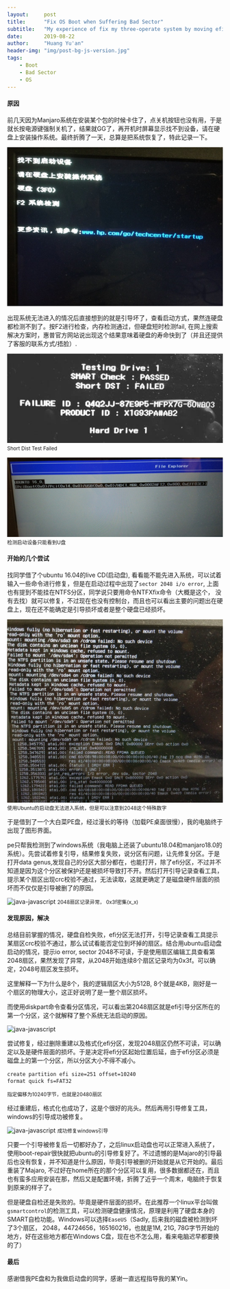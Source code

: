 ```yaml
---
layout:     post
title:      "Fix OS Boot when Suffering Bad Sector"
subtitle:   "My experience of fix my three-operate system by moving efi partition from bad sector"
date:       2019-08-22
author:     "Huang Yu'an"
header-img: "img/post-bg-js-version.jpg"
tags:
    - Boot
    - Bad Sector
    - OS
---
```


#### 原因
前几天因为Manjaro系统在安装某个包的时候卡住了，点关机按钮也没有用，于是就长按电源键强制关机了，结果就GG了，再开机时屏幕显示找不到设备，请在硬盘上安装操作系统。最终折腾了一天，总算是把系统恢复了，特此记录一下。

![java-javascript](/img/in-post/os-fix/none.jpg)


出现系统无法进入的情况后直接想到的就是引导坏了，查看启动方式，果然连硬盘都检测不到了。按F2进行检查，内存检测通过，但硬盘短时检测fail, 在网上搜索解决方案时，惠普官方网站说出现这个结果意味着硬盘的寿命快到了（并且还提供了客服的联系方式/捂脸）.


![java-javascript](/img/in-post/os-fix/test.jpg)
<small class="img-hint">Short Dist Test Failed</small>

![java-javascript](/img/in-post/os-fix/nodisk.jpg)
<small class="img-hint">检测启动设备只能看到U盘</small>


#### 开始的几个尝试
找同学借了个ubuntu 16.04的live CD(启动盘), 看看能不能先进入系统，可以试着输入一些命令进行修复，但是在启动过程中出现了`sector 2048 i/o error`, 上面也有提到不能挂在NTFS分区，同学说只要用命令NTFXfix命令（大概是这个， 没有去找）就可以修复，不过现在也没有控制台，而且也可以看出主要的问题出在硬盘上，现在还不能确定是引导损坏或者是整个硬盘已经损坏。

![java-javascript](/img/in-post/os-fix/ubuntu.jpg)
<small class="img-hint">使用Ubuntu的启动盘无法进入系统，但是可以注意到2048这个特殊数字</small>


于是借到了一个大白菜PE盘，经过漫长的等待（加载PE桌面很慢），我的电脑终于出现了图形界面。

pe只帮我检测到了windows系统（我电脑上还装了ubuntu18.04和manjaro18.0的系统）。先尝试着修复引导，结果修复失败，说分区有问题，让先修复分区。于是打开data genus,发现自己的分区大部分都在，也能打开，除了efi分区，不过并不知道是因为这个分区被保护还是被损坏导致打不开。然后打开引导记录查看工具，提示某个扇区出现crc校验不通过，无法读取，这就更确定了是磁盘硬件层面的损坏而不仅仅是引导被删了的原因。


![java-javascript](/img/in-post/os-fix/2048.jpg)
<small class="img-hint">2048扇区记录异常， 0x3f密集(x_x)</small>

#### 发现原因，解决
总结目前掌握的情况，硬盘自检失败，efi分区无法打开，引导记录查看工具提示某扇区crc校验不通过，那么试试看能否定位到坏掉的扇区。结合用ubuntu启动盘启动的情况，提示io error, sector 2048不可读，于是使用扇区编辑工具查看第2048扇区，果然发现了异常，从2048开始连续8个扇区记录均为0x3f。可以确定，2048号扇区发生损坏。

这里解释一下为什么是8个，我的逻辑扇区大小为512B, 8个就是4KB，刚好是一个扇区的物理大小，这正好说明了是一整个扇区损坏。

而使用diskpart命令查看分区情况，可以看出第2048扇区就是efi引导分区所在的第一个分区，这个就解释了整个系统无法启动的原因。

![java-javascript](/img/in-post/os-fix/efi.jpg)

尝试修复，经过删除重建以及格式化efi分区，发现2048扇区仍然不可读，可以确定以及是硬件层面的损坏。于是决定将efi分区起始位置后延，由于efi分区必须是磁盘上的第一个分区，所以分区大小不得不减小。
```
create partition efi size=251 offset=10240
format quick fs=FAT32
```
<small class="img-hint">指定偏移为10240字节，也就是20480扇区</small>


经过重建后，格式化也成功了，这是个很好的兆头。然后再用引导修复工具，windows的引导成功被修复。

![java-javascript](/img/in-post/os-fix/fix.jpg)
<small class="img-hint">成功修复windows引导</small>

只要一个引导被修复后一切都好办了，之后linux启动盘也可以正常进入系统了，使用boot-repair很快就把ubuntu的引导修复好了。不过遗憾的是Majaro的引导最后也没有恢复，并不知道是什么原因，毕竟引导被删的开始就是从它开始的。最后重装了Majaro, 不过好在home所在的那个分区可以复用，很多数据都还在，而且也有蛮多应用安装在那，然后又是配置环境，折腾了近乎一个周末，电脑终于恢复到原来的样子了。

但是硬盘自检还是失败的。毕竟是硬件层面的损坏。在此推荐一个linux平台叫做`gsmartcontrol`的检测工具，可以检测硬盘健康情况，原理是利用了硬盘本身的SMART自检功能。Windows可以选择`EaseUS`（Sadly, 后来我的磁盘被检测到坏了3个扇区， 2048，44724656，165160216，也就是1M, 21G, 78G字节开始的地方，好在这些地方都在Windows C盘，现在也不怎么用，看来电脑迟早都要换的了）

#### 最后
感谢借我PE盘和为我做启动盘的同学，感谢一直远程指导我的某Yin。


